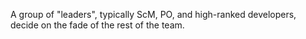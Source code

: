 A group of "leaders", typically ScM, PO, and high-ranked developers, decide on the fade of the rest of the team.